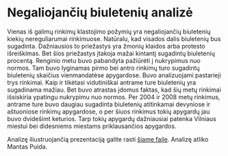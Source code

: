 Negaliojančių biuletenių analizė
==================================

Vienas iš galimų rinkimų klastojimo požymių yra negaliojančių biuletenių kiekių
nereguliarumai rinkimuose. Natūralu, kad visados dalis biuletenių bus sugadinta.
Dažniausios to priežastys yra žmonių klaidos arba protesto išreiškimas. Bet šios
priežastys įtakoja mažai kintantį sugadintų biuletenių procentą. Renginio metu
buvo pabandyta pažiūrėti į nukrypimus nuo normos. Tam buvo lyginamas pirmo bei
antro rinkimų turo sugadintų biuletenių skaičius vienmandatėse apygardose. 
Buvo analizuojami pastarieji trys rinkimai. Kaip ir tikėtasi vidutiniškai
antrame ture biuletenių yra sugadinama mažiau. Bet buvo atrastas įdomus faktas, kad
šių metų rinkimai išsiskiria ypatingu nukrypimu nuo normos. Per 2004 ir 2008
metų rinkimus, antrame ture buvo daugiau sugadinta biuletenių atitinkamai
devyniose ir aštuoniose rinkimų apygardose, o per šiuos rinkimus tokių apygardų
jau buvo dvidešimt keturios. Tarp tokių apygardų dažniausiai patenka Vilniaus
miestui bei didesniems miestams priklausančios apygardos. 

Analizę iliustruojančią prezentaciją galite rasti [šiame faile](). Analizę atliko Mantas
Puida.
